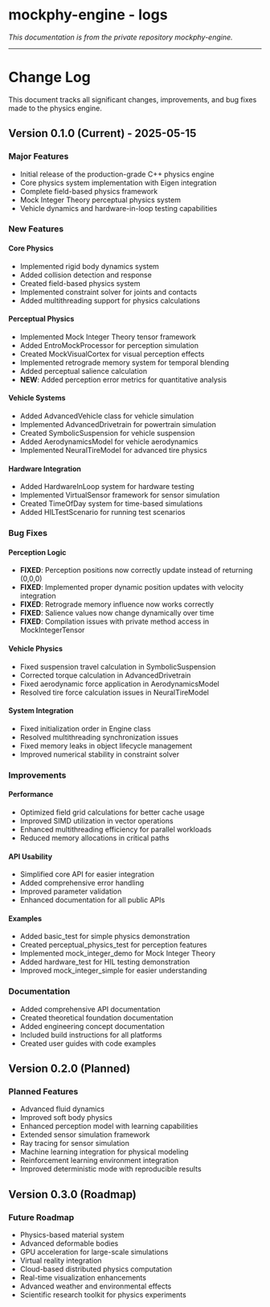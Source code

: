 # mockphy-engine - logs

*This documentation is from the private repository mockphy-engine.*

---

# Change Log

This document tracks all significant changes, improvements, and bug fixes made to the physics engine.

## Version 0.1.0 (Current) - 2025-05-15

### Major Features
- Initial release of the production-grade C++ physics engine
- Core physics system implementation with Eigen integration
- Complete field-based physics framework
- Mock Integer Theory perceptual physics system
- Vehicle dynamics and hardware-in-loop testing capabilities

### New Features

#### Core Physics
- Implemented rigid body dynamics system
- Added collision detection and response
- Created field-based physics system
- Implemented constraint solver for joints and contacts
- Added multithreading support for physics calculations

#### Perceptual Physics
- Implemented Mock Integer Theory tensor framework
- Added EntroMockProcessor for perception simulation
- Created MockVisualCortex for visual perception effects
- Implemented retrograde memory system for temporal blending
- Added perceptual salience calculation
- **NEW**: Added perception error metrics for quantitative analysis

#### Vehicle Systems
- Added AdvancedVehicle class for vehicle simulation
- Implemented AdvancedDrivetrain for powertrain simulation
- Created SymbolicSuspension for vehicle suspension
- Added AerodynamicsModel for vehicle aerodynamics
- Implemented NeuralTireModel for advanced tire physics

#### Hardware Integration
- Added HardwareInLoop system for hardware testing
- Implemented VirtualSensor framework for sensor simulation
- Created TimeOfDay system for time-based simulations
- Added HILTestScenario for running test scenarios

### Bug Fixes

#### Perception Logic
- **FIXED**: Perception positions now correctly update instead of returning (0,0,0)
- **FIXED**: Implemented proper dynamic position updates with velocity integration
- **FIXED**: Retrograde memory influence now works correctly
- **FIXED**: Salience values now change dynamically over time
- **FIXED**: Compilation issues with private method access in MockIntegerTensor

#### Vehicle Physics
- Fixed suspension travel calculation in SymbolicSuspension
- Corrected torque calculation in AdvancedDrivetrain
- Fixed aerodynamic force application in AerodynamicsModel
- Resolved tire force calculation issues in NeuralTireModel

#### System Integration
- Fixed initialization order in Engine class
- Resolved multithreading synchronization issues
- Fixed memory leaks in object lifecycle management
- Improved numerical stability in constraint solver

### Improvements

#### Performance
- Optimized field grid calculations for better cache usage
- Improved SIMD utilization in vector operations
- Enhanced multithreading efficiency for parallel workloads
- Reduced memory allocations in critical paths

#### API Usability
- Simplified core API for easier integration
- Added comprehensive error handling
- Improved parameter validation
- Enhanced documentation for all public APIs

#### Examples
- Added basic_test for simple physics demonstration
- Created perceptual_physics_test for perception features
- Implemented mock_integer_demo for Mock Integer Theory
- Added hardware_test for HIL testing demonstration
- Improved mock_integer_simple for easier understanding

### Documentation
- Added comprehensive API documentation
- Created theoretical foundation documentation
- Added engineering concept documentation
- Included build instructions for all platforms
- Created user guides with code examples

## Version 0.2.0 (Planned)

### Planned Features
- Advanced fluid dynamics
- Improved soft body physics
- Enhanced perception model with learning capabilities
- Extended sensor simulation framework
- Ray tracing for sensor simulation
- Machine learning integration for physical modeling
- Reinforcement learning environment integration
- Improved deterministic mode with reproducible results

## Version 0.3.0 (Roadmap)

### Future Roadmap
- Physics-based material system
- Advanced deformable bodies
- GPU acceleration for large-scale simulations
- Virtual reality integration
- Cloud-based distributed physics computation
- Real-time visualization enhancements
- Advanced weather and environmental effects
- Scientific research toolkit for physics experiments
